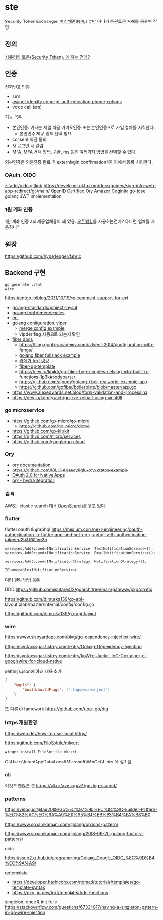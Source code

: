 # ste
Security Token Exchanger. [부실채권(NPL)](http://koreaifp.com/financial_magazine/501) 뿐만 아니라 증권토큰 거래를 꿈꾸며 작명

## 정의
[시큐리티 토큰(Security Token), 왜 하는 건데?](https://medium.com/@ksjterry/%EC%8B%9C%ED%81%90%EB%A6%AC%ED%8B%B0-%ED%86%A0%ED%81%B0-%EC%95%88%EB%82%B4%EC%84%9C-54a5632dbb60)

## 인증

전화번호 인증
  - sms
  - [aspnet identity concept-authentication-phone-options](https://learn.microsoft.com/en-us/azure/active-directory/authentication/concept-authentication-phone-options)
  - voice call (ars)

기능 목록
- 본인인증. 카사는 제일 처음 카카오인증 또는 본인인증으로 가입 절차를 시작한다.
  - 본인인증 제공 업체 선택 필요
- consent 약관 동의
- 새 로그인 시 알림
- MFA. MFA 선택 방법. 구글, ms 등은 여러가지 방법을 선택할 수 있다.

외부인증은 외분인증 완료 후 externlogin confirmation페이지에서 등록 처리한다.

### OAuth, OIDC
[zitadel/oidc github](https://github.com/zitadel/oidc)
https://developer.okta.com/docs/guides/sign-into-web-app-redirect/go/main/
[OpenID Certified](https://openid.net/developers/certified/)
[Ory](https://www.ory.sh/docs/ecosystem/projects)
[Amazon Coginito](https://docs.aws.amazon.com/ko_kr/cognito/latest/developerguide/what-is-amazon-cognito.html)
[go-jose](https://github.com/go-jose/go-jose) golang JWT implementation

### 1원 계좌 인증
1원 계좌 인증 api 제공업체들이 꽤 있음. [오픈뱅킹](https://developers.kftc.or.kr/dev/openapi/open-banking/oauth)을 사용하는건가? 아니면 업체를 사용하나?

## 원장

https://github.com/hyperledger/fabric


## Backend 구현

```
go generate ./ent
wire
```


https://entgo.io/blog/2021/10/19/sqlcomment-support-for-ent

- [golang-standards/project-layout](https://github.com/golang-standards/project-layout)
- [golang tool dependencies](https://play-with-go.dev/tools-as-dependencies_go119_en/)
- [ent](https://entgo.io/docs/getting-started/)
- golang configuration. [viper](https://github.com/spf13/viper)
  - [merge config example](https://golang.hotexamples.com/examples/github.com.spf13.viper/Viper/MergeConfig/golang-viper-mergeconfig-method-examples.html)
  - vipder flag 자동으로 되는지 확인
- [fiber docs](https://docs.gofiber.io/)
  - https://blog.gopheracademy.com/advent-2014/configuration-with-fangs/
  - [golang fiber fullstack example](https://github.com/divrhino/divrhino-trivia-fullstack)
  - [위에거 text 링킁](https://divrhino.com/articles/full-stack-go-fiber-with-docker-postgres/)
  - [fiber-go-template](https://github.com/create-go-app/fiber-go-template)
  - https://dev.to/koddr/go-fiber-by-examples-delving-into-built-in-functions-1p3k#bodyparser
  - https://github.com/alpody/golang-fiber-realworld-example-app
  - https://github.com/gofiber/boilerplate/blob/master/app.go
- https://www.alexedwards.net/blog/form-validation-and-processing
- https://dev.to/komfysach/go-live-reload-using-air-40ll

### go microservice
- https://github.com/go-micro/go-micro
  - https://github.com/go-micro/demo
- https://github.com/go-kit/kit
- https://github.com/micro/services
- https://github.com/google/go-cloud

### Ory
- [ory documentation](https://www.ory.sh/docs/welcome)
- https://github.com/IGLU-Agency/iglu-ory-kratos-example
- [OAuth 2.0 for Native Apps](https://www.rfc-editor.org/rfc/rfc8252#page-19)
- [ory - hydra itegration](https://github.com/atreya2011/go-kratos-test/tree/hydra-consent)

### 검색
AWS는 elastic search 대신 [OpenSearch](https://opensearch.org/)를 밀고 있다.

### flutter
flutter oauth & graphql
https://medium.com/nexl-engineering/oauth-authentication-in-flutter-app-and-set-up-graphql-with-authentication-token-d2b3f65fee2e

```
services.AddScoped<INotificationService, TextNotificationService>();
services.AddScoped<INotificationService, EmailNotificationService>();

services.AddScoped<INotificatonStrategy, NotificationStrategy>();

IEnumerable<INotificationService>
```
여러 알림 방법 등록

DDD
https://github.com/isutare412/goarch/tree/main/gateway/pkg/config

https://github.com/dimuska139/go-api-layout/blob/master/internal/config/config.go

https://github.com/dimuska139/go-api-layout


### wire

https://www.shipyardapp.com/blog/go-dependency-injection-wire/

https://syntaxsugar.tistory.com/entry/Golang-Dependency-Injection

https://syntaxsugar.tistory.com/entry/koWire-Jacket-IoC-Container-of-googlewire-for-cloud-native

settings.json에 아래 내용 추가
```json
{
    "gopls": {
        "build.buildFlags": ["-tags=wireinject"]
    }
}
```

또 다른 di famework https://github.com/uber-go/dig

### https 개발환경

https://web.dev/how-to-use-local-https/

https://github.com/FiloSottile/mkcert

```winget install FiloSottile.mkcert```

C:\Users\lutan\AppData\Local\Microsoft\WinGet\Links 에 설치됨

### cli

이것도 괜찮은 듯
https://cli.urfave.org/v2/getting-started/ 

### patterns

https://velog.io/@tae2089/Go%EC%97%90%EC%84%9C-Builder-Pattern-%EC%82%AC%EC%9A%A9%ED%95%B4%EB%B3%B4%EA%B8%B0

https://www.sohamkamani.com/golang/options-pattern/

https://www.sohamkamani.com/golang/2018-06-20-golang-factory-patterns/

oidc

https://ssup2.github.io/programming/Golang_Google_OIDC_%EC%9D%B4%EC%9A%A9/

gotemplate
- https://developer.hashicorp.com/nomad/tutorials/templates/go-template-syntax
- https://pkg.go.dev/text/template#hdr-Functions

singleton, once & init func
https://stackoverflow.com/questions/67334017/having-a-singleton-pattern-in-go-wire-injection